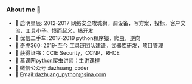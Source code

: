 ### About me 👋

- 🔭 启明星辰: 2012-2017 网络安全攻城狮，调设备，写方案，投标，客户交流，工具小子。愤而起义，搞开发
- 🌱 优信二手车: 2017-2019 python程序猿，爬虫，逆向
- 👯 奇虎360: 2019-至今 工具链团队建设，武器库研发，项目管理
- 💬 获得证书：CCIE Security，CCNP，RHCE
- 🤔 慕课网python爬虫讲师：[主讲课程](https://www.imooc.com/t/6685330)
- 🏅 微信公众号:dazhuang_coder
- 🍭 Email:dazhuang_python@sina.com
